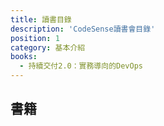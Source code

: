 ```yaml
---
title: 讀書目錄
description: 'CodeSense讀書會目錄'
position: 1
category: 基本介紹
books:
  - 持續交付2.0：實務導向的DevOps   
---
```


## 書籍

<list :items="books"></list>
